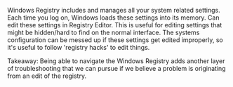 Windows Registry includes and manages all your system related settings. Each time you log on, Windows loads these settings into its memory. Can edit these settings in Registry 
Editor. This is useful for editing settings that might be hidden/hard to find on the normal interface. The systems configuration can be messed up if these settings get edited
improperly, so it's useful to follow 'registry hacks' to edit things.

Takeaway: Being able to navigate the Windows Registry adds another layer of troubleshooting that we can pursue if we believe a problem is originating from an edit of the registry.
